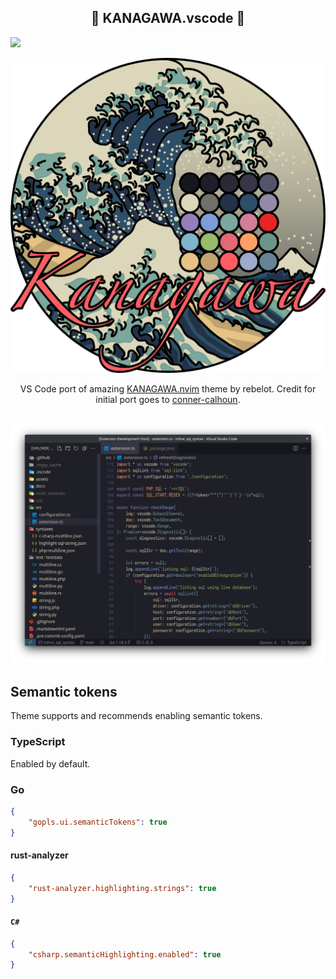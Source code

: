 <p align="center">
  <h2 align="center">🌊 KANAGAWA.vscode 🌊</h2>
  <img src="https://img.shields.io/visual-studio-marketplace/i/qufiwefefwoyn.kanagawa" />
</p>


<p align="center">
  <img src="assets/logo.png" width="600" >
</p>

<p align="center">
VS Code port of amazing <a href="https://github.com/rebelot/kanagawa.nvim">KANAGAWA.nvim</a> theme by rebelot.
Credit for initial port goes to <a href="https://github.com/conner-calhoun">conner-calhoun</a>.
</p>

<p align="center">
  <h2 align="center"><img src="assets/screenshot.png"></h2>
</p>

## Semantic tokens

Theme supports and recommends enabling semantic tokens.

### TypeScript

Enabled by default.

### Go

```json
{
    "gopls.ui.semanticTokens": true
}
```

#### rust-analyzer

```json
{
    "rust-analyzer.highlighting.strings": true
}
```

#### `C#`

```json
{
    "csharp.semanticHighlighting.enabled": true
}
```
